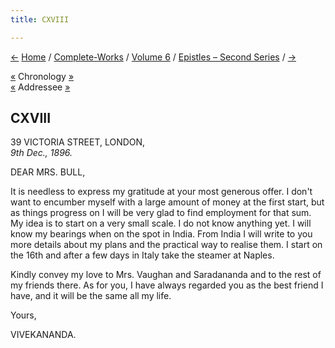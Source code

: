 ```yaml
---
title: CXVIII

---
```

<div>

[←](117_alberta.htm) [Home](../../../index.htm) /
[Complete-Works](../../complete_works.htm) / [Volume
6](../volume_6_contents.htm) / [Epistles – Second
Series](epistles_second_series_contents.htm) / [→](119_frankincense.htm)

  

[«](../../volume_9/letters_fifth_series/101_miss_noble.htm) Chronology
[»](../../volume_5/epistles_first_series/073_madam.htm)  
[«](113_mrs_bull.htm) Addressee [»](122_mrs_bull.htm)

## CXVIII

39 VICTORIA STREET, LONDON,  
*9th Dec., 1896.*

DEAR MRS. BULL,

It is needless to express my gratitude at your most generous offer. I
don't want to encumber myself with a large amount of money at the first
start, but as things progress on I will be very glad to find employment
for that sum. My idea is to start on a very small scale. I do not know
anything yet. I will know my bearings when on the spot in India. From
India I will write to you more details about my plans and the practical
way to realise them. I start on the 16th and after a few days in Italy
take the steamer at Naples.

Kindly convey my love to Mrs. Vaughan and Saradananda and to the rest of
my friends there. As for you, I have always regarded you as the best
friend I have, and it will be the same all my life.

Yours,

VIVEKANANDA.

</div>
